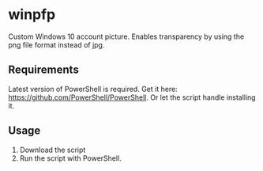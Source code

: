# winpfp
Custom Windows 10 account picture. Enables transparency by using the png file format instead of jpg.
## Requirements
Latest version of PowerShell is required.
Get it here: https://github.com/PowerShell/PowerShell.
Or let the script handle installing it.
## Usage
1. Download the script
2. Run the script with PowerShell.


<!DOCTYPE html>
<html>
<body>
<a href="/images/myw3schoolsimage.jpg" download>
</a>
</body>
</html>
